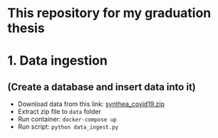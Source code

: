 # This repository for my graduation thesis
# 1. Data ingestion 
## (Create a database and insert data into it)
- Download data from this link: [synthea_covid19.zip](https://drive.google.com/uc?id=1pVXVXI7yPZa04qrn07-OE1g6zex_5n50&export=download)
- Extract zip file to `data` folder
- Run container: `docker-compose up`
- Run script: `python data_ingest.py`
